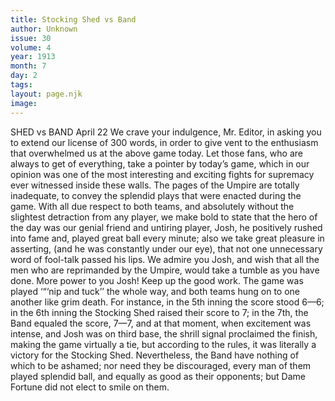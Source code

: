 ```yaml
---
title: Stocking Shed vs Band
author: Unknown
issue: 30
volume: 4
year: 1913
month: 7
day: 2
tags:
layout: page.njk
image:
---
```

SHED vs BAND    April 22    We crave your indulgence, Mr. Editor, in asking you to extend our license of 300 words, in order to give vent to the enthusiasm that overwhelmed us at the above game today. Let those fans, who are always to get of everything, take a pointer by today’s game, which in our opinion was one of the most interesting and exciting fights for supremacy ever witnessed inside these walls. The pages of the Umpire are totally inadequate, to convey the splendid plays that were enacted during the game. With all due respect to both teams, and absolutely without the slightest detraction from any player, we make bold to state that the hero of the day was our genial friend and untiring player, Josh, he positively rushed into fame and, played great ball every minute; also we take great pleasure in asserting, (and he was constantly under our eye), that not one unnecessary word of fool-talk passed his lips. We admire you Josh, and wish that all the men who are reprimanded by the Umpire, would take a tumble as you have done. More power to you Josh! Keep up the good work. The game was played ‘“‘nip and tuck’’ the whole way, and both teams hung on to one another like grim death. For instance, in the 5th inning the score stood 6—6; in the 6th inning the Stocking Shed raised their score to 7; in the 7th, the Band equaled the score, 7—7, and at that moment, when excitement was intense, and Josh was on third base, the shrill signal proclaimed the finish, making the game virtually a tie, but according to the rules, it was literally a victory for the Stocking Shed. Nevertheless, the Band have nothing of which to be ashamed; nor need they be discouraged, every man of them played splendid ball, and equally as good as their opponents; but Dame Fortune did not elect to smile on them. 


